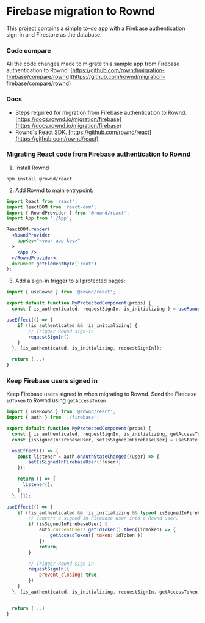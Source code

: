 # Firebase migration to Rownd
This project contains a simple to-do app with a Firebase authentication sign-in and Firestore as the database.

### Code compare
All the code changes made to migrate this sample app from Firebase authentication to Rownd: [https://github.com/rownd/migration-firebase/compare/rownd](https://github.com/rownd/migration-firebase/compare/rownd)

### Docs
- Steps required for migration from Firebase authentication to Rownd. [https://docs.rownd.io/migration/firebase](https://docs.rownd.io/migration/firebase)
- Rownd's React SDK. [https://github.com/rownd/react](https://github.com/rownd/react)

### Migrating React code from Firebase authentication to Rownd

1. Install Rownd
```
npm install @rownd/react
```

2. Add Rownd to main entrypoint:
```jsx
import React from 'react',
import ReactDOM from 'react-dom';
import { RowndProvider } from '@rownd/react';
import App from './App';

ReactDOM.render(
  <RowndProvider
    appKey="<your app key>"
  >
    <App />
  </RowndProvider>,
  document.getElementById('root')
);
```

3. Add a sign-in trigger to all protected pages:

```jsx
import { useRownd } from '@rownd/react';

export default function MyProtectedComponent(props) {
  const { is_authenticated, requestSignIn, is_initializing } = useRownd();

useEffect(() => {
    if (!is_authenticated && !is_initializing) {
        // Trigger Rownd sign-in
        requestSignIn()
    }
  }, [is_authenticated, is_initializing, requestSignIn]);

  return (...)
}
```

### Keep Firebase users signed in
Keep Firebase users signed in when migrating to Rownd. Send the Firebase `idToken` to Rownd using `getAccessToken`

```jsx
import { useRownd } from '@rownd/react';
import { auth } from './firebase';

export default function MyProtectedComponent(props) {
  const { is_authenticated, requestSignIn, is_initializing, getAccessToken } = useRownd();
  const [isSignedInFirebaseUser, setIsSignedInFirebaseUser] = useState<boolean | undefined>(undefined);

  useEffect(() => {
    const listener = auth.onAuthStateChanged((user) => {
        setIsSignedInFirebaseUser(!!user);
    });

    return () => {
      listener();
    };
  }, []);

useEffect(() => {
    if (!is_authenticated && !is_initializing && typeof isSignedInFirebaseUser === 'boolean') {
        // Convert a signed in Firebase user into a Rownd user.
        if (isSignedInFirebaseUser) {
            auth.currentUser?.getIdToken().then((idToken) => {
                getAccessToken({ token: idToken })
            })
            return;
        }

        // Trigger Rownd sign-in
        requestSignIn({ 
            prevent_closing: true,
        })
    }
  }, [is_authenticated, is_initializing, requestSignIn, getAccessToken, isSignedInFirebaseUser]);


  return (...)
}
```